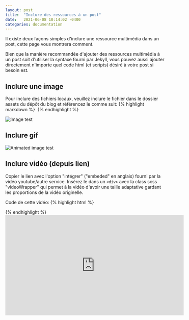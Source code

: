 ```yaml
---
layout: post
title:  "Inclure des ressources à un post"
date:   2021-06-08 10:14:02 -0400
categories: documentation
---
```

Il existe deux façons simples d'inclure une ressource multimédia dans un post, cette page vous montrera comment.

Bien que la manière recommandée d'ajouter des ressources multimédia à un post soit d'utiliser la syntaxe fourni par Jekyll, vous pouvez aussi ajouter directement n'importe quel code html (et scripts) désiré à votre post si besoin est. 

## Inclure une image
Pour inclure des fichiers locaux, veuillez inclure le fichier dans le dossier assets du dépôt du blog et référencez le comme suit:
{% highlight markdown %}
![<Titre de la ressource>]({{site.baseurl}}\plateforme-accueil-contenu\assets\<ficher-à-inclure.png>)
{% endhighlight %}

![Image test]({{site.baseurl}}\plateforme-accueil-contenu\assets\test-image.png)

## Inclure gif
![Animated image test]({{site.baseurl}}\plateforme-accueil-contenu\assets\test-gif.gif)

## Inclure vidéo (depuis lien)
Copier le lien avec l'option "intégrer" ("embeded" en anglais) fourni par la vidéo youtube/autre service. Insérez le dans un `<div>` avec la class scss "videoWrapper" qui permet à la vidéo d'avoir une taille adaptative gardant les proportions de la vidéo originelle.

Code de cette vidéo:
{% highlight html %}
  <div class="videoWrapper">
    <collez le code copié ici >
  </div>
{% endhighlight %}

<div class="videoWrapper">
  <iframe width="560" height="315" src="https://www.youtube-nocookie.com/embed/KTN_QBuDplo" title="Test Vidéo Présentation Openshift" frameborder="0" allow="accelerometer; autoplay; clipboard-write; encrypted-media; gyroscope; picture-in-picture" allowfullscreen></iframe>
</div>